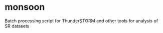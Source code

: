 monsoon
=======

Batch processing script for ThunderSTORM and other tools for analysis of SR datasets
